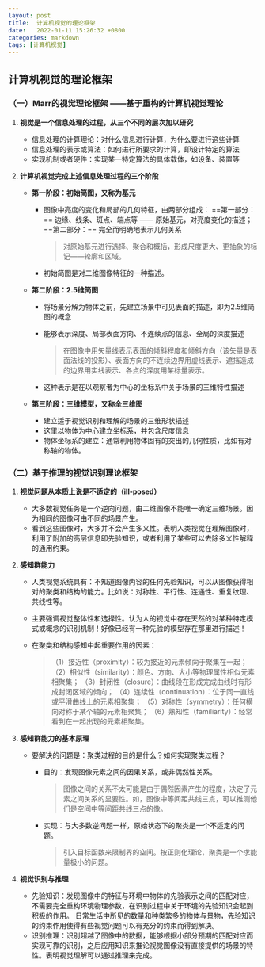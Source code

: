 ```yaml
---
layout: post
title:  计算机视觉的理论框架
date:   2022-01-11 15:26:32 +0800
categories: markdown
tags: [计算机视觉]
---
```

## 计算机视觉的理论框架

### （一）Marr的视觉理论框架 ——基于重构的计算机视觉理论

 1. **视觉是一个信息处理的过程，从三个不同的层次加以研究**

    - 信息处理的计算理论：对什么信息进行计算，为什么要进行这些计算
     - 信息处理的表示或算法：如何进行所要求的计算，即设计特定的算法 	
     - 实现机制或者硬件：实现某一特定算法的具体载体，如设备、装置等

 2. **计算机视觉完成上述信息处理过程的三个阶段**

    - **第一阶段：初始简图，又称为基元**

      - 图像中亮度的变化和局部的几何特征，由两部分组成：
        ==第一部分：== 边缘、线条、斑点、端点等 —— 原始基元，对亮度变化的描述；
        ==第二部分：== 完全而明确地表示几何关系

         >对原始基元进行选择、聚合和概括，形成尺度更大、更抽象的标记——轮廓和区域。

      - 初始简图是对二维图像特征的一种描述。

    - **第二阶段：2.5维简图**

      - 将场景分解为物体之前，先建立场景中可见表面的描述，即为2.5维简图的概念

      - 能够表示深度、局部表面方向、不连续点的信息、全局的深度描述

        >在图像中用矢量线表示表面的倾斜程度和倾斜方向（该矢量是表面法线的投影）、表面方向的不连续边界用虚线表示、遮挡造成的边界用实线表示、各点的深度用某标量表示。

      - 这种表示是在以观察者为中心的坐标系中关于场景的三维特性描述    

    - **第三阶段：三维模型，又称全三维图**

      - 建立适于视觉识别和理解的场景的三维形状描述
      - 这里以物体为中心建立坐标系，并包含尺度信息
      - 物体坐标系的建立：通常利用物体固有的突出的几何性质，比如有对称轴的物体。

### （二）基于推理的视觉识别理论框架

1. **视觉问题从本质上说是不适定的（ill-posed）**

   - 大多数视觉任务是一个逆向问题，由二维图像不能唯一确定三维场景。因为相同的图像可由不同的场景产生。
   - 看到这些图像时，大多并不会产生多义性。表明人类视觉在理解图像时，利用了附加的高层信息即先验知识，或者利用了某些可以去除多义性解释的通用约束。

2. **感知群能力**

   - 人类视觉系统具有：不知道图像内容的任何先验知识，可以从图像获得相对的聚类和结构的能力。比如说：对称性、平行性、连通性、重复纹理、共线性等。

   - 主要强调视觉整体性和选择性。认为人的视觉中存在天然的对某种特定模式或概念的识别机制！好像已经有一种先验的模型存在那里进行描述！

   - 在聚类和结构感知中起重要作用的因素：

     >（1）接近性（proximity）：较为接近的元素倾向于聚集在一起；
     > （2）相似性（similarity）：颜色、方向、大小等物理属性相似元素相聚集；
     > （3）封闭性（closure）：曲线段在形成完成曲线时有形成封闭区域的倾向；
     > （4）连续性（continuation）：位于同一直线或平滑曲线上的元素相聚集；
     > （5）对称性（symmetry）：任何横向对称于某个轴的元素相聚集；
     > （6）熟知性（familiarity）：经常看到在一起出现的元素相聚集。

3. **感知群能力的基本原理**

   - 要解决的问题是：聚类过程的目的是什么？如何实现聚类过程？

     - 目的：发现图像元素之间的因果关系，或非偶然性关系。

       >图像之间的关系不太可能是由于偶然因素产生的程度，决定了元素之间关系的显要性。如，图像中等间距共线三点，可以推测他们是空间中等间距共线三点的像。

     - 实现：与大多数逆问题一样，原始状态下的聚类是一个不适定的问题。

       > 引入目标函数来限制界的空间。按正则化理论，聚类是一个求能量极小的问题。

4. **视觉识别与推理**

   - 先验知识：发现图像中的特征与环境中物体的先验表示之间的匹配对应，不需要完全重构环境物理参数，在识别过程中关于环境的先验知识会起到积极的作用。
     日常生活中所见的数量和种类繁多的物体与景物，先验知识的约束作用使得有些视觉问题可以有充分的约束而得到解决。 
   - 识别推理：识别超越了图像中的数据，能够根据小部分预期的匹配对应而实现可靠的识别，之后应用知识来推论视觉图像没有直接提供的场景的特性。表明视觉理解可以通过推理来完成。
